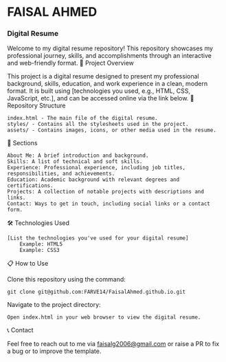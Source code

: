 # FAISAL AHMED


### Digital Resume

Welcome to my digital resume repository! This repository showcases my professional journey, skills, and accomplishments through an interactive and web-friendly format.
🚀 Project Overview

This project is a digital resume designed to present my professional background, skills, education, and work experience in a clean, modern format. It is built using [technologies you used, e.g., HTML, CSS, JavaScript, etc.], and can be accessed online via the link below.
📂 Repository Structure

    index.html - The main file of the digital resume.
    styles/ - Contains all the stylesheets used in the project.
    assets/ - Contains images, icons, or other media used in the resume.

📑 Sections

    About Me: A brief introduction and background.
    Skills: A list of technical and soft skills.
    Experience: Professional experience, including job titles, responsibilities, and achievements.
    Education: Academic background with relevant degrees and certifications.
    Projects: A collection of notable projects with descriptions and links.
    Contact: Ways to get in touch, including social links or a contact form.

🛠️ Technologies Used

    [List the technologies you've used for your digital resume]
        Example: HTML5
        Example: CSS3


📋 How to Use

Clone this repository using the command:

    git clone git@github.com:FARVE14/FaisalAhmed.github.io.git


Navigate to the project directory:

    Open index.html in your web browser to view the digital resume.

📞 Contact

Feel free to reach out to me via faisalg2006@gmail.com or raise a PR to fix a bug or to improve the template.

